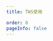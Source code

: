 ```yaml
---
title: TWS使用

order: 8
pageInfo: false
---
```

<ArtPlayer
  src="http://video.likeyou168.cn:9000/lky/lky/vex2150/vex2150tws.webm"
/>